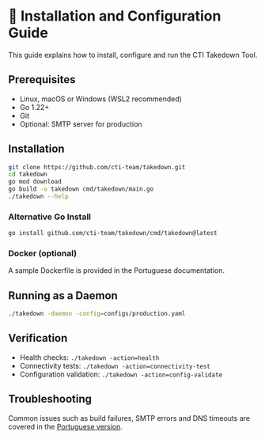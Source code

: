 # 🔧 Installation and Configuration Guide

This guide explains how to install, configure and run the CTI Takedown Tool.

## Prerequisites
- Linux, macOS or Windows (WSL2 recommended)
- Go 1.22+
- Git
- Optional: SMTP server for production

## Installation
```bash
git clone https://github.com/cti-team/takedown.git
cd takedown
go mod download
go build -o takedown cmd/takedown/main.go
./takedown --help
```

### Alternative Go Install
```bash
go install github.com/cti-team/takedown/cmd/takedown@latest
```

### Docker (optional)
A sample Dockerfile is provided in the Portuguese documentation.

## Running as a Daemon
```bash
./takedown -daemon -config=configs/production.yaml
```

## Verification
- Health checks: `./takedown -action=health`
- Connectivity tests: `./takedown -action=connectivity-test`
- Configuration validation: `./takedown -action=config-validate`

## Troubleshooting
Common issues such as build failures, SMTP errors and DNS timeouts are covered in the [Portuguese version](../../docs_pt-BR/installation/README.md).
